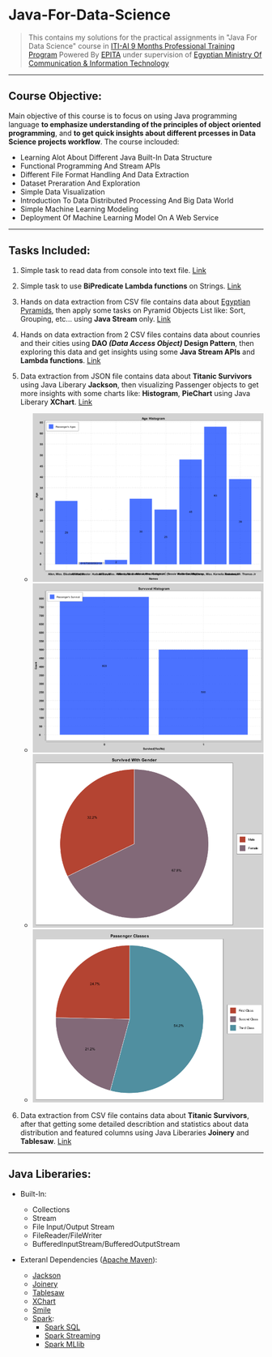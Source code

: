 # Java-For-Data-Science
> This contains my solutions for the practical assignments in "Java For Data Science" course in [ITI-AI 9 Months Professional Training Program](https://ai.iti.gov.eg/epita/ai-engineer/ "Program's Website") Powered By [EPITA](https://www.epita.fr/en/ "EPITA's Website") under supervision of [Egyptian Ministry Of Communication & Information Technology](https://mcit.gov.eg/)
-----------

## Course Objective:
Main objective of this course is to focus on using Java programming language **to emphasize understanding of the principles of object oriented programming**, and **to get quick insights about different prcesses in Data Science projects workflow**. The course inclouded:
- Learning Alot About Different Java Built-In Data Structure
- Functional Programming And Stream APIs
- Different File Format Handling And Data Extraction
- Dataset Preraration And Exploration
- Simple Data Visualization
- Introduction To Data Distributed Processing And Big Data World
- Simple Machine Learning Modeling
- Deployment Of Machine Learning Model On A Web Service
-----------

## Tasks Included:
1) Simple task to read data from console into text file. [Link](https://github.com/mohamed-elmelegy/Java-For-Data-Science/tree/master/ConsoleIntoFile/ "ConsoleIntoFile")
1) Simple task to use **BiPredicate Lambda functions** on Strings. [Link](https://github.com/mohamed-elmelegy/Java-For-Data-Science/tree/master/LambdaBetterString/ "LambdaBetterString")
1) Hands on data extraction from CSV file contains data about [Egyptian Pyramids](https://www.kaggle.com/lsind18/egyptianpyramids), then apply some tasks on Pyramid Objects List like: Sort, Grouping, etc... using **Java Stream** only. [Link](https://github.com/mohamed-elmelegy/Java-For-Data-Science/tree/master/Pyramids/ "Pyramids")
1) Hands on data extraction from 2 CSV files contains data about counries and their cities using **DAO _(Data Access Object)_ Design Pattern**, then exploring this data and get insights using some **Java Stream APIs** and **Lambda functions**. [Link](https://github.com/mohamed-elmelegy/Java-For-Data-Science/tree/master/LambdaExpressionAndStreamApi/ "LambdaExpressionAndStreamApi")
1) Data extraction from JSON file contains data about **Titanic Survivors** using Java Liberary **Jackson**, then visualizing Passenger objects to get more insights with some charts like: **Histogram**, **PieChart** using Java Liberary **XChart**. [Link](https://github.com/mohamed-elmelegy/Java-For-Data-Science/tree/master/TitanicVisualizationUsingXChart/ "TitanicVisualizationUsingXChart")
    - ![Histogram_age](https://github.com/mohamed-elmelegy/Java-For-Data-Science/blob/master/TitanicVisualizationUsingXChart/output_charts/Histogram_age.png?raw=true)
    - ![Histogram_survived_count](https://github.com/mohamed-elmelegy/Java-For-Data-Science/blob/master/TitanicVisualizationUsingXChart/output_charts/Histogram_survived_count.png?raw=true)
    - ![Pie_chart_survived_with_gender](https://github.com/mohamed-elmelegy/Java-For-Data-Science/blob/master/TitanicVisualizationUsingXChart/output_charts/Pie_chart_survived_with_gender.png?raw=true)
    - ![Pie_passenger_class](https://github.com/mohamed-elmelegy/Java-For-Data-Science/blob/master/TitanicVisualizationUsingXChart/output_charts/Pie_passenger_class.png?raw=true)

1) Data extraction from CSV file contains data about **Titanic Survivors**, after that getting some detailed describtion and statistics about data distribution and featured columns using Java Liberaries **Joinery** and **Tablesaw**. [Link](https://github.com/mohamed-elmelegy/Java-For-Data-Science/tree/master/Simple_Titanic_EDA_Using_Joinery_And_Tablesaw/ "Simple_Titanic_EDA_Using_Joinery_And_Tablesaw")
-----------

## Java Liberaries:
- Built-In:
    - Collections
    - Stream
    - File Input/Output Stream
    - FileReader/FileWriter
    - BufferedInputStream/BufferedOutputStream

- Exteranl Dependencies ([Apache Maven](https://maven.apache.org)):
    - [Jackson](https://en.wikipedia.org/wiki/Jackson_(API))
    - [Joinery](https://joinery.sh/v1.10/api/reference/joinery/DataFrame.html)
    - [Tablesaw](https://github.com/jtablesaw/tablesaw)
    - [XChart](https://knowm.org/open-source/xchart)
    - [Smile](https://haifengl.github.io/)
    - [Spark](https://spark.apache.org/):
        - [Spark SQL](https://spark.apache.org/sql/)
        - [Spark Streaming](https://spark.apache.org/streaming/)
        - [Spark MLlib](https://spark.apache.org/mllib/)
